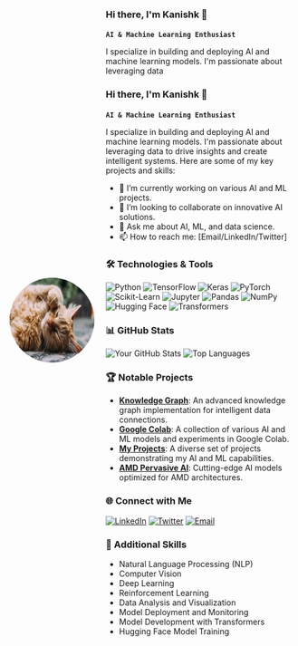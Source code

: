 <div style="display: flex; align-items: center;">
  <img src="https://github.com/koopatroopa787/koopatroopa787/blob/main/compressed_cat_image.jpg?raw=true" alt="Profile Picture" width="150" height="150" style="border-radius: 50%; margin-right: 20px;" />
  <div>

### Hi there, I'm Kanishk 👋

**`AI & Machine Learning Enthusiast`**

I specialize in building and deploying AI and machine learning models. I'm passionate about leveraging data 

### Hi there, I'm Kanishk 👋

**`AI & Machine Learning Enthusiast`**

I specialize in building and deploying AI and machine learning models. I'm passionate about leveraging data to drive insights and create intelligent systems. Here are some of my key projects and skills:

- 🌱 I’m currently working on various AI and ML projects.
- 👯 I’m looking to collaborate on innovative AI solutions.
- 💬 Ask me about AI, ML, and data science.
- 📫 How to reach me: [Email/LinkedIn/Twitter]

### 🛠️ Technologies & Tools

![Python](https://img.shields.io/badge/-Python-3776AB?style=flat&logo=python&logoColor=white)
![TensorFlow](https://img.shields.io/badge/-TensorFlow-FF6F00?style=flat&logo=tensorflow&logoColor=white)
![Keras](https://img.shields.io/badge/-Keras-D00000?style=flat&logo=keras&logoColor=white)
![PyTorch](https://img.shields.io/badge/-PyTorch-EE4C2C?style=flat&logo=pytorch&logoColor=white)
![Scikit-Learn](https://img.shields.io/badge/-Scikit--Learn-F7931E?style=flat&logo=scikit-learn&logoColor=white)
![Jupyter](https://img.shields.io/badge/-Jupyter-F37626?style=flat&logo=jupyter&logoColor=white)
![Pandas](https://img.shields.io/badge/-Pandas-150458?style=flat&logo=pandas&logoColor=white)
![NumPy](https://img.shields.io/badge/-NumPy-013243?style=flat&logo=numpy&logoColor=white)
![Hugging Face](https://img.shields.io/badge/-Hugging%20Face-FF6F00?style=flat&logo=huggingface&logoColor=white)
![Transformers](https://img.shields.io/badge/-Transformers-FF6F00?style=flat&logo=transformers&logoColor=white)

### 📊 GitHub Stats

![Your GitHub Stats](https://github-readme-stats.vercel.app/api?username=koopatroopa787&show_icons=true&theme=dark)
![Top Languages](https://github-readme-stats.vercel.app/api/top-langs/?username=koopatroopa787&layout=compact&theme=dark)

### 🏆 Notable Projects

- [**Knowledge Graph**](https://github.com/koopatroopa787/Knowledge_graph): An advanced knowledge graph implementation for intelligent data connections.
- [**Google Colab**](https://github.com/koopatroopa787/Google-colab): A collection of various AI and ML models and experiments in Google Colab.
- [**My Projects**](https://github.com/koopatroopa787/myprojects): A diverse set of projects demonstrating my AI and ML capabilities.
- [**AMD Pervasive AI**](https://github.com/koopatroopa787/AMD-pervasive-AI): Cutting-edge AI models optimized for AMD architectures.

### 🌐 Connect with Me

[![LinkedIn](https://img.shields.io/badge/-LinkedIn-0077B5?style=flat&logo=linkedin&logoColor=white)](https://www.linkedin.com/in/kanishk-kumar-sachan-36114a197/)
[![Twitter](https://img.shields.io/badge/-Twitter-1DA1F2?style=flat&logo=twitter&logoColor=white)](https://x.com/Kanishk11486111)
[![Email](https://img.shields.io/badge/-Email-D14836?style=flat&logo=gmail&logoColor=white)](mailto:yashk242810@gmail.com)

### 💼 Additional Skills

- Natural Language Processing (NLP)
- Computer Vision
- Deep Learning
- Reinforcement Learning
- Data Analysis and Visualization
- Model Deployment and Monitoring
- Model Development with Transformers
- Hugging Face Model Training
